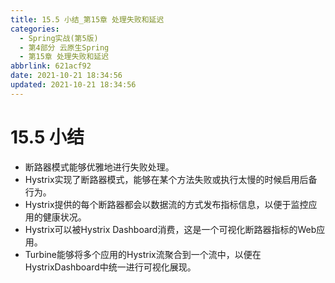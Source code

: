 ```yaml
---
title: 15.5 小结_第15章 处理失败和延迟
categories:
  - Spring实战(第5版)
  - 第4部分 云原生Spring
  - 第15章 处理失败和延迟
abbrlink: 621acf92
date: 2021-10-21 18:34:56
updated: 2021-10-21 18:34:56
---
```

# 15.5 小结
- 断路器模式能够优雅地进行失败处理。
- Hystrix实现了断路器模式，能够在某个方法失败或执行太慢的时候启用后备行为。
- Hystrix提供的每个断路器都会以数据流的方式发布指标信息，以便于监控应用的健康状况。
- Hystrix可以被Hystrix Dashboard消费，这是一个可视化断路器指标的Web应用。
- Turbine能够将多个应用的Hystrix流聚合到一个流中，以便在HystrixDashboard中统一进行可视化展现。
